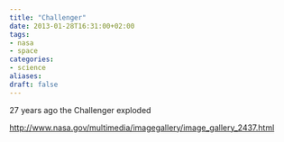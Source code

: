 ```yaml
---
title: "Challenger"
date: 2013-01-28T16:31:00+02:00
tags:
- nasa
- space
categories:
- science
aliases:
draft: false
---
```


27 years ago the Challenger exploded

<!--more-->

<http://www.nasa.gov/multimedia/imagegallery/image_gallery_2437.html>
